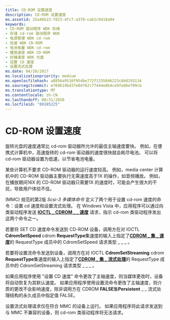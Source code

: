 ```yaml
---
title: CD-ROM 设置速度
description: CD-ROM 设置速度
ms.assetid: 25a46b23-f823-4fc7-a370-cab1c9418a94
keywords:
- CD-ROM 驱动程序 WDK 存储
- 存储 cd-rom 驱动程序 WDK
- 电源管理 WDK cd-rom
- 加速 WDK CD-ROM
- 电池电量 WDK cd-rom
- 播放速度 WDK CD-ROM
- 纺锤速度 WDK 光盘
- 设置 CD 速度
- 设置流式处理
ms.date: 04/20/2017
ms.localizationpriority: medium
ms.openlocfilehash: a8856a9510f95dbe772f1335846223c8dd193134
ms.sourcegitcommit: e769619bd37e04762c77444e8b4ce9fe86ef09cb
ms.translationtype: MT
ms.contentlocale: zh-CN
ms.lasthandoff: 08/31/2020
ms.locfileid: "89185225"
---
```

# <a name="cd-rom-set-speed"></a>CD-ROM 设置速度


旋转光盘的速度通常比 cd-rom 驱动器所允许的最佳主轴速度要快。 例如，在便携式计算机中，高速旋转的 cd-rom 驱动器的速度很快就会耗尽电池。 可以将 cd-rom 驱动器设置为低速，以节省电池电量。

某些计算机不要求 CD-ROM 驱动器的运行速度较高。 例如，media center 计算机中的 CD-ROM 驱动器主要执行无需速度高于1X 的操作，如音频播放。 例如，在播放期间16X 的 CD-ROM 驱动器只需要1X 的速度时，可能会产生很大的干扰，导致用户体验不佳。

 (MMC) 规范的第2版 *Scsi-3 多媒体命令* 定义了两个用于设置 cd-rom 速度的命令：设置 cd 速度和设置流式处理。 在 Windows Vista 中，应用程序可以通过向类驱动程序发送 [**IOCTL \_ CDROM \_ \_ 速度**](/windows-hardware/drivers/ddi/ntddcdrm/ni-ntddcdrm-ioctl_cdrom_set_speed) 请求，指示 cd-rom 类驱动程序发出这两个命令之一。

若要将 SET CD 速度命令发送到 CD-ROM 设备，调用方在对 IOCTL **CdromSetSpeed** cdrom **RequestType**集速度的输入上指定了[**CDROM \_ 集 \_ 速度**](/windows-hardware/drivers/ddi/ntddcdrm/ns-ntddcdrm-_cdrom_set_speed)的 RequestType 成员中的 CdromSetSpeed 请求类型 \_ \_ \_ 。

若要将设置流命令发送到设备，调用方在对 IOCTL **CdromSetStreaming** cdrom **RequestType**集速度的输入上指定了[**CDROM \_ 集 \_ 流式处理**](/windows-hardware/drivers/ddi/ntddcdrm/ns-ntddcdrm-_cdrom_set_streaming)的 RequestType 成员中的 CdromSetStreaming 请求类型 \_ \_ \_ 。

如果应用程序使用 "设置 CD 速度" 命令更改了主轴速度，则当媒体更改时，设备将自动恢复为其默认速度。 如果应用程序使用设置流命令更改了主轴速度，则介质的更改不会影响速度，除非调用方在 CDROM **FALSE**集**Persistent** \_ \_ 流式处理结构的永久成员中指定值 FALSE。

设置流式处理请求仅在符合 MMC 的设备上运行。 如果应用程序将此请求发送到与 MMC 不兼容的设备，则 cd-rom 类驱动程序将无法请求。

 

